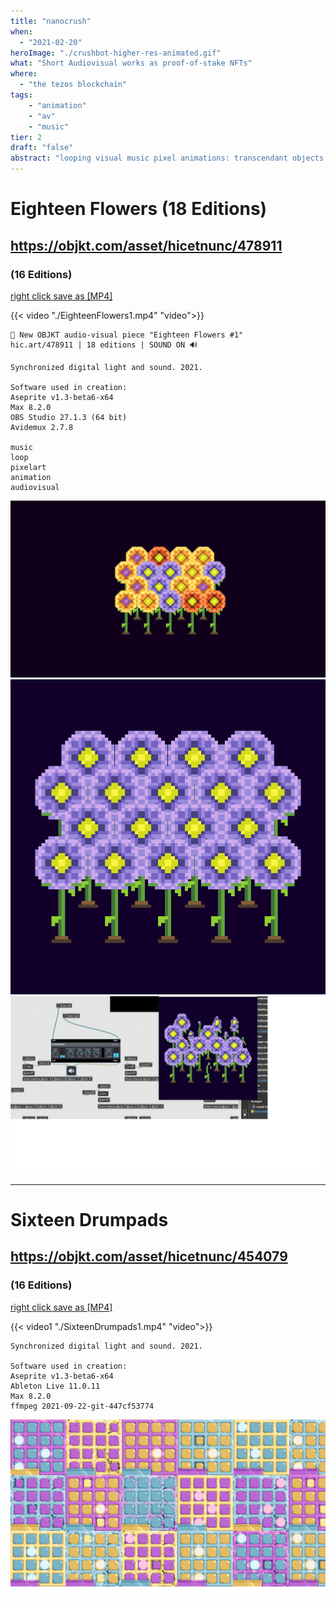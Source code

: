 ```yaml
---
title: "nanocrush"
when: 
  - "2021-02-20"
heroImage: "./crushbot-higher-res-animated.gif"
what: "Short Audiovisual works as proof-of-stake NFTs"
where:
  - "the tezos blockchain"
tags: 
    - "animation"
    - "av"
    - "music"
tier: 2
draft: "false"
abstract: "looping visual music pixel animations: transcendant objects of quantum value in the style of the 2021 pandemic and nft stampede" 
---
```


# Eighteen Flowers (18 Editions)
## https://objkt.com/asset/hicetnunc/478911
### (16 Editions) 
[right click save as [MP4]](./EighteenFlowers1.mp4) 


{{< video "./EighteenFlowers1.mp4" "video">}}


~~~
🌻 New OBJKT audio-visual piece "Eighteen Flowers #1"
hic.art/478911 | 18 editions | SOUND ON 🔊

Synchronized digital light and sound. 2021.

Software used in creation:
Aseprite v1.3-beta6-x64
Max 8.2.0
OBS Studio 27.1.3 (64 bit)
Avidemux 2.7.8

music
loop
pixelart
animation
audiovisual
~~~
![[PNG]](./18fgenerative.png )
![[PNG]](./EighteenFlowers1.png)
![[PNG]](./eighteen-max.png )

---

# Sixteen Drumpads
## https://objkt.com/asset/hicetnunc/454079
### (16 Editions)
[right click save as [MP4]](./SixteenDrumpads.mp4) 



{{< video1 "./SixteenDrumpads1.mp4" "video">}}

~~~
Synchronized digital light and sound. 2021. 

Software used in creation: 
Aseprite v1.3-beta6-x64 
Ableton Live 11.0.11 
Max 8.2.0 
ffmpeg 2021-09-22-git-447cf53774
~~~


![[twitter-banner.png]](./twitter-banner.png )




